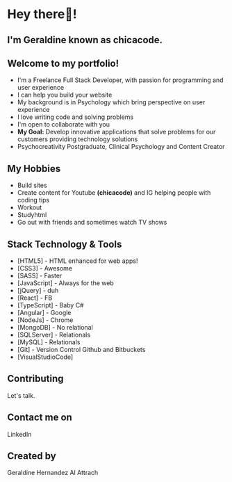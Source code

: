# Hey there:wave:! 
## I'm Geraldine known as chicacode. 
## Welcome to my portfolio!

* I'm a Freelance Full Stack Developer, with passion for programming and user experience
* I can help you build your website
* My background is in Psychology which bring perspective on user experience
* I love writing code and solving problems
* I'm open to collaborate with you
* **My Goal:** Develop innovative applications that solve problems for our customers providing technology solutions 
* Psychocreativity Postgraduate, Clinical Psychology and Content Creator

## My Hobbies

* Build sites
* Create content for Youtube **(chicacode)** and IG helping people with coding tips
* Workout 
* Studyhtml
* Go out with friends and sometimes watch TV shows

## Stack Technology & Tools

* [HTML5] - HTML enhanced for web apps!
* [CSS3] - Awesome
* [SASS] - Faster
* [JavaScript] - Always for the web
* [jQuery] - duh
* [React] - FB
* [TypeScript] - Baby C#
* [Angular] - Google
* [NodeJs] - Chrome
* [MongoDB] - No relational
* [SQLServer] - Relationals
* [MySQL] - Relationals
* [Git] - Version Control Github and Bitbuckets
* [VisualStudioCode]

## Contributing
Let's talk.

## Contact me on
LinkedIn
## Created by 
Geraldine Hernandez Al Attrach